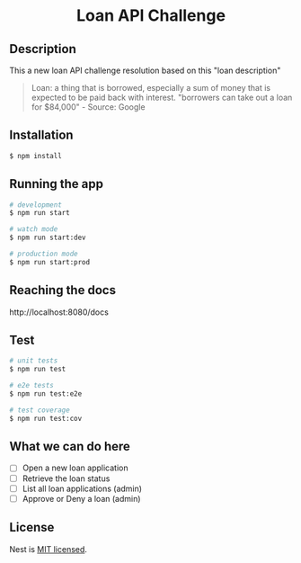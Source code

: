 <h1 style="text-align: center;">Loan API Challenge</h1>

## Description

<p>This a new loan API challenge resolution based on this "loan description"</p>

> Loan: a thing that is borrowed, especially a sum of money that is expected to be paid back with interest.
"borrowers can take out a loan for $84,000" - Source: Google

## Installation

```bash
$ npm install
```

## Running the app

```bash
# development
$ npm run start

# watch mode
$ npm run start:dev

# production mode
$ npm run start:prod
```

## Reaching the docs
http://localhost:8080/docs

## Test

```bash
# unit tests
$ npm run test

# e2e tests
$ npm run test:e2e

# test coverage
$ npm run test:cov
```

## What we can do here

- [ ] Open a new loan application
- [ ] Retrieve the loan status
- [ ] List all loan applications (admin)
- [ ] Approve or Deny a loan (admin)

## License

Nest is [MIT licensed](LICENSE).
